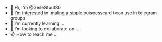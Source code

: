 - 👋 Hi, I’m @GeileStuut80
- 👀 I’m interested in .maling a sipple buisoesscard i can use in telegram groups
- 🌱 I’m currently learning ...
- 💞️ I’m looking to collaborate on ...
- 📫 How to reach me ...

<!---
GeileStuut80/GeileStuut80 is a ✨ special ✨ repository because its `README.md` (this file) appears on your GitHub profile.
You can click the Preview link to take a look at your changes.
--->
